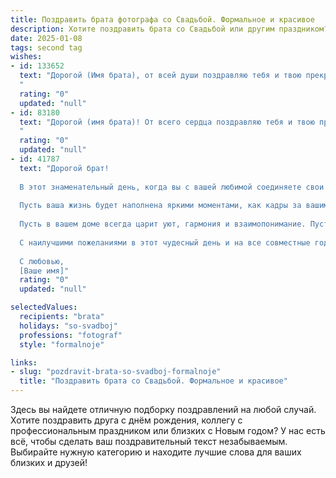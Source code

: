 ```yaml
---
title: Поздравить брата фотографа со Свадьбой. Формальное и красивое
description: Хотите поздравить брата со Свадьбой или другим праздником? Наш ИИ создаст незабываемое поздравление, а вы обязательно выделитесь среди других.  
date: 2025-01-08
tags: second tag
wishes:
- id: 133652
  text: "Дорогой (Имя брата), от всей души поздравляю тебя и твою прекрасную невесту со знаменательным событием — вашей свадьбой! Желаю вам крепкой любви, семейного счастья, взаимопонимания и благополучия на долгие годы. Пусть ваш совместный путь будет полон ярких моментов, а семейный альбом, который ты, как талантливый фотограф, обязательно создашь, станет настоящим шедевром, хранящим воспоминания о вашей сказочной истории любви.  Горжусь тобой и желаю вам всего самого наилучшего!
  "
  rating: "0"
  updated: "null"
- id: 83180
  text: "Дорогой (имя брата)! От всего сердца поздравляю тебя и твою прекрасную супругу с этим знаменательным событием – днём вашей свадьбы! Желаю вам крепкой любви, семейного благополучия и долгих лет счастливой совместной жизни. Пусть ваш творческий путь, как фотографа, будет полон ярких моментов, а семейная жизнь – светлых и радостных воспоминаний, которые вы будете бережно хранить.  Горжусь тобой и желаю вам всего самого наилучшего!
  "
  rating: "0"
  updated: "null"
- id: 41787
  text: "Дорогой брат!
  
  В этот знаменательный день, когда вы с вашей любимой соединяете свои сердца в священном союзе брака, примите мои самые искренние поздравления!
  
  Пусть ваша жизнь будет наполнена яркими моментами, как кадры за вашим объективом. Желаю вам запечатлеть каждую секунду счастья, радости и любви, а также преодолевать любые преграды с пониманием и поддержкой друг друга.
  
  Пусть в вашем доме всегда царит уют, гармония и взаимопонимание. Пусть каждый день будет новой страницей вашей уникальной истории любви, полной светлых эмоций и тепла.
  
  С наилучшими пожеланиями в этот чудесный день и на все совместные годы вперед!
  
  С любовью,
  [Ваше имя]"
  rating: "0"
  updated: "null"

selectedValues:
  recipients: "brata"
  holidays: "so-svadboj"
  professions: "fotograf"
  style: "formalnoje"

links:
- slug: "pozdravit-brata-so-svadboj-formalnoje"
  title: "Поздравить брата со Свадьбой. Формальное и красивое"
---
```


Здесь вы найдете отличную подборку поздравлений на любой случай.
Хотите поздравить друга с днём рождения, коллегу с профессиональным праздником или близких с Новым годом? У нас есть всё, чтобы сделать ваш поздравительный текст незабываемым. Выбирайте нужную категорию и находите лучшие слова для ваших близких и друзей!
